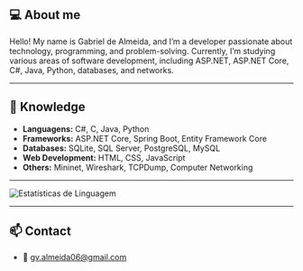
## 💻 About me

Hello! My name is Gabriel de Almeida, and I’m a developer passionate about technology, programming, and problem-solving. Currently, I’m studying various areas of software development, including ASP.NET, ASP.NET Core, C#, Java, Python, databases, and networks.

---

## 🚀 Knowledge
- **Languagens:** C#, C, Java, Python
- **Frameworks:** ASP.NET Core, Spring Boot, Entity Framework Core
- **Databases:** SQLite, SQL Server, PostgreSQL, MySQL
- **Web Development:** HTML, CSS, JavaScript
- **Others:** Mininet, Wireshark, TCPDump, Computer Networking

---
![Estatísticas de Linguagem](https://github-readme-stats.vercel.app/api/top-langs/?username=gbrvi&layout=compact&theme=dark)

---
## 📫 Contact
- 📧 gv.almeida06@gmail.com


